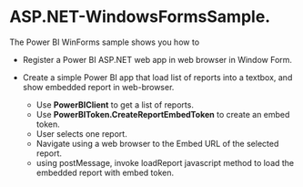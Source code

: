 # ASP.NET-WindowsFormsSample.

The Power BI WinForms sample shows you how to

- Register a Power BI ASP.NET web app in web browser in Window Form.
- Create a simple Power BI app that load list of reports into a textbox, and show embedded report in web-browser.

	- Use **PowerBIClient** to get a list of reports.
	- Use **PowerBIToken.CreateReportEmbedToken** to create an embed token.
	- User selects one report.
	- Navigate using a web browser to the Embed URL of the selected report.
	- using postMessage, invoke loadReport javascript method to load the embedded report with embed token.

